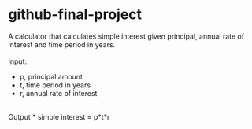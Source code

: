 # github-final-project

A calculator that calculates simple interest given principal, annual rate of interest and time period in years.
<br />
<br />
Input:
   * p, principal amount
   * t, time period in years
   * r, annual rate of interest
<br />
Output
   * simple interest = p*t*r
